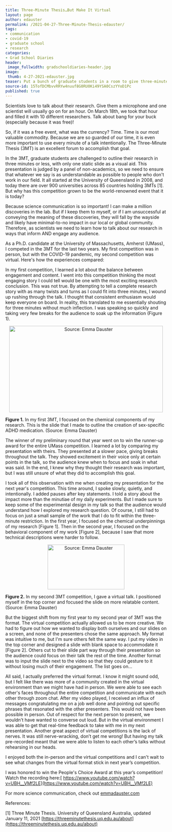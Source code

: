 ```yaml
---
title: Three-Minute Thesis…But Make It Virtual
layout: page
author: edauster
permalink: /2021-04-27-Three-Minute-Thesis-edauster/
tags:
- communication
- covid-19
- graduate school
- research
categories:
- Grad School Diaries
header:
 image_fullwidth: gradschooldiaries-header.jpg
image:
 thumb: 4-27-2021-edauster.jpg
teaser: Put a bunch of graduate students in a room to give three-minute talks about their research. Then, put them on a Zoom call and see how it changes. What did I learn from one year to the next?
source-id: 15TofDCMbvvRRYw4nuuf8G0RU0Ki49YSA0CszYYoD1Pc
published: true
---
```


Scientists love to talk about their research. Give them a microphone and one scientist will usually go on for an hour. On March 18th, we took that hour and filled it with 10 different researchers. Talk about bang for your buck (especially because it was free)!

So, if it was a free event, what was the currency? Time. Time is our most valuable commodity. Because we are so guarded of our time, it is even more important to use every minute of a talk intentionally. The Three-Minute Thesis (3MT) is an excellent forum to accomplish that goal.

In the 3MT, graduate students are challenged to outline their research in three minutes or less, with only one static slide as a visual aid. This presentation is judged by a panel of non-academics, so we need to ensure that whatever we say is as understandable as possible to people who don't work in our field. It all started at the University of Queensland in 2008, and today there are over 900 universities across 85 countries holding 3MTs [1]. But why has this competition grown to be the world-renowned event that it is today?

Because science communication is so important! I can make a million discoveries in the lab. But if I keep them to myself, or if I am unsuccessful at conveying the meaning of these discoveries, they will fall by the wayside and likely have minimal-to-no impact in our local or global community. Therefore, as scientists we need to learn how to talk about our research in ways that inform AND engage any audience.

As a Ph.D. candidate at the University of Massachusetts, Amherst (UMass), I competed in the 3MT for the last two years. My first competition was in person, but with the COVID-19 pandemic, my second competition was virtual. Here's how the experiences compared:

In my first competition, I learned a lot about the balance between engagement and content. I went into this competition thinking the most engaging story I could tell would be one with the most exciting research conclusion. This was not true. By attempting to tell a complete research story with as many twists and turns as I could fit into three minutes, I wound up rushing through the talk. I thought that consistent enthusiasm would keep everyone on board. In reality, this translated to me essentially shouting for three minutes without much inflection. I was speaking so quickly and taking very few breaks for the audience to soak up the information (Figure 1).

<center><a data-flickr-embed="true" href="https://www.flickr.com/photos/139839751@N06/51102256515/in/dateposted-public/" title="Source: Emma Dauster"><img src="https://live.staticflickr.com/65535/51102256515_30ccca0423_m.jpg" width="480" height="270" alt="Source: Emma Dauster"></a><script async src="//embedr.flickr.com/assets/client-code.js" charset="utf-8"></script></center>

**Figure 1.** In my first 3MT, I focused on the chemical components of my research. This is the slide that I made to outline the creation of sex-specific ADHD medication. (Source: Emma Dauster)

The winner of my preliminary round that year went on to win the runner-up award for the entire UMass competition. I learned a lot by comparing my presentation with theirs. They presented at a slower pace, giving breaks throughout the talk. They showed excitement in their voice only at certain points in the talk, so the audience knew when to focus and soak in what was said. In the end, I knew why they thought their research was important, but I was still unsure of what they did to accomplish this goal.

I took all of this observation with me when creating my presentation for the next year's competition. This time around, I spoke slowly, quietly, and intentionally. I added pauses after key statements. I told a story about the impact more than the minutiae of my daily experiments. But I made sure to keep some of the experimental design in my talk so that the audience would understand how I explored my research question. Of course, I still had to focus on just a small sample of the work that I do to fit within the three-minute restriction. In the first year, I focused on the chemical underpinnings of my research [Figure 1]. Then in the second year, I focused on the behavioral component of my work [Figure 2], because I saw that more technical descriptions were harder to follow.

<center><a data-flickr-embed="true" href="https://www.flickr.com/photos/139839751@N06/51101426794/in/dateposted-public/" title="Source: Emma Dauster"><img src="https://live.staticflickr.com/65535/51101426794_4eaeb50b6b_m.jpg" width="240" height="140" alt="Source: Emma Dauster"></a><script async src="//embedr.flickr.com/assets/client-code.js" charset="utf-8"></script></center>

**Figure 2.** In my second 3MT competition, I gave a virtual talk. I positioned myself in the top corner and focused the slide on more relatable content. (Source: Emma Dauster)

But the biggest shift from my first year to my second year of 3MT was the format. The virtual competition actually allowed us to be more creative. We had to figure out how we wanted to display both ourselves and our slides on a screen, and none of the presenters chose the same approach. My format was intuitive to me, but I'm sure others felt the same way. I put my video in the top corner and designed a slide with blank space to accommodate it [Figure 2]. Others cut to their slide part way through their presentation so the audience could focus on their talk the rest of the time. Another format was to input the slide next to the video so that they could gesture to it without losing much of their engagement. The list goes on...

All said, I actually preferred the virtual format. I know it might sound odd, but I felt like there was more of a community created in the virtual environment than we might have had in person. We were able to see each other's faces throughout the entire competition and communicate with each other through zoom chat. After my video played, I received an influx of messages congratulating me on a job well done and pointing out specific phrases that resonated with the other presenters. This would not have been possible in person. Out of respect for the next person to present, we wouldn’t have wanted to converse out loud. But in the virtual environment I was able to get that real-time feedback to take with me in my next presentation. Another great aspect of virtual competitions is the lack of nerves. It was still nerve-wracking, don’t get me wrong! But having my talk pre-recorded meant that we were able to listen to each other’s talks without rehearsing in our heads.

I enjoyed both the in-person and the virtual competitions and I can't wait to see what changes from the virtual format stick in next year’s competition.

I was honored to win the People's Choice Award at this year’s competition! Watch the recording here:[ https://www.youtube.com/watch?v=UBH__VMf2LE](https://www.youtube.com/watch?v=UBH__VMf2LE)

For more science communication, check out [emmadauster.com](https://emmadauster.com/)

 

References:

[1] Three Minute Thesis. University of Queensland Australia, updated January 11, 2021 [https://threeminutethesis.uq.edu.au/about](https://threeminutethesis.uq.edu.au/about)

